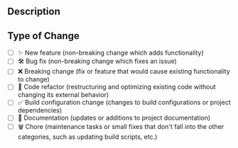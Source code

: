 ## Description

<!--- Describe your changes in details -->

## Type of Change

<!--- Put an `x` in all the boxes that apply: -->

- [ ] ✨ New feature (non-breaking change which adds functionality)
- [ ] 🛠️ Bug fix (non-breaking change which fixes an issue)
- [ ] ❌ Breaking change (fix or feature that would cause existing functionality to change)
- [ ] 🧹 Code refactor (restructuring and optimizing existing code without changing its external behavior)
- [ ] ✅ Build configuration change (changes to build configurations or project dependencies)
- [ ] 📝 Documentation (updates or additions to project documentation)
- [ ] 🗑️ Chore (maintenance tasks or small fixes that don't fall into the other categories, such as updating build scripts, etc.)